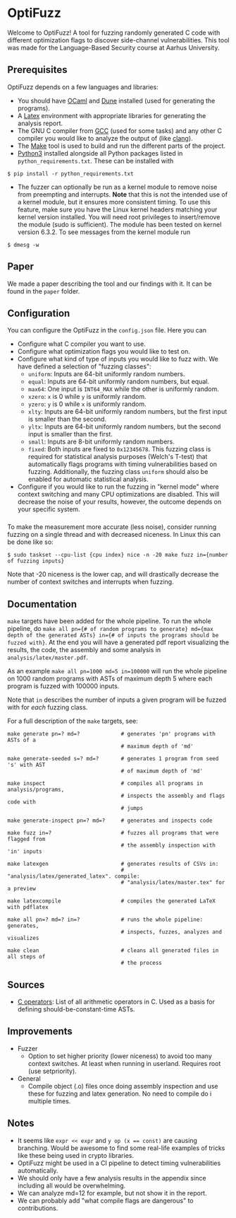 # OptiFuzz
Welcome to OptiFuzz! A tool for fuzzing randomly generated C code with different optimization flags to discover side-channel vulnerabilities. This tool was made for the Language-Based Security course at Aarhus University.

## Prerequisites
OptiFuzz depends on a few languages and libraries:
- You should have [OCaml](https://ocaml.org/docs/up-and-running) and [Dune](https://dune.readthedocs.io/en/stable/quick-start.html) installed (used for generating the programs).
- A  [Latex](https://www.latex-project.org/) environment with appropriate libraries for generating the analysis report.
- The GNU C compiler from [GCC](https://gcc.gnu.org/) (used for some tasks) and any other C compiler you would like to analyze the output of (like [clang](https://clang.llvm.org/)).
- The [Make](https://www.gnu.org/software/make/) tool is used to build and run the different parts of the project.
- [Python3](https://www.python.org/downloads/) installed alongside all Python packages listed in `python_requirements.txt`. These can be installed with
```
$ pip install -r python_requirements.txt
```
- The fuzzer can optionally be run as a kernel module to remove noise from preempting and interrupts. **Note** that this is not the intended use of a kernel module, but it ensures more consistent timing. To use this feature, make sure you have the Linux kernel headers matching your kernel version installed. You will need root privileges to insert/remove the module (sudo is sufficient). The module has been tested on kernel version 6.3.2. To see messages from the kernel module run
```
$ dmesg -w
```


## Paper
We made a paper describing the tool and our findings with it. It can be found in the `paper` folder.

## Configuration
You can configure the OptiFuzz in the `config.json` file. Here you can
- Configure what C compiler you want to use.
- Configure what optimization flags you would like to test on.
- Configure what kind of type of inputs you would like to fuzz with. We have defined a selection of "fuzzing classes":
  - `uniform`: Inputs are 64-bit uniformly random numbers.
  - `equal`: Inputs are 64-bit uniformly random numbers, but equal.
  - `max64`: One input is `INT64_MAX` while the other is uniformly random.
  - `xzero`: `x` is 0 while `y` is uniformly random.
  - `yzero`: `y` is 0 while `x` is uniformly random.
  - `xlty`: Inputs are 64-bit uniformly random numbers, but the first input is smaller than the second.
  - `yltx`: Inputs are 64-bit uniformly random numbers, but the second input is smaller than the first.
  - `small`: Inputs are 8-bit uniformly random numbers.
  - `fixed`: Both inputs are fixed to `0x12345678`. This fuzzing class is required for statistical analysis purposes (Welch's T-test) that automatically flags programs with timing vulnerabilities based on fuzzing. Additionally, the fuzzing class `uniform` should also be enabled for automatic statistical analysis.
- Configure if you would like to run the fuzzing in "kernel mode" where context switching and many CPU optimizations are disabled. This will decrease the noise of your results, however, the outcome depends on your specific system.

###
To make the measurement more accurate (less noise), consider running fuzzing on a single thread and with decreased niceness.
In Linux this can be done like so:
```
$ sudo taskset --cpu-list {cpu index} nice -n -20 make fuzz in={number of fuzzing inputs}
```
Note that -20 niceness is the lower cap, and will drastically decrease the number of context switches and interrupts when fuzzing.

## Documentation
`make` targets have been added for the whole pipeline. To run the whole pipeline, do `make all pn={# of random programs to generate} md={max depth of the generated ASTs} in={# of inputs the programs should be fuzzed with}`. At the end you will have a generated pdf report visualizing the results, the code, the assembly and some analysis in `analysis/latex/master.pdf`.

As an example `make all pn=1000 md=5 in=100000` will run the whole pipeline on 1000 random programs with ASTs of maximum depth 5 where each program is fuzzed with 100000 inputs.

Note that `in` describes the number of inputs a given program will be fuzzed with for _each_ fuzzing class.

For a full description of the `make` targets, see:
```
make generate pn=? md=?             # generates 'pn' programs with ASTs of a 
                                    # maximum depth of 'md'

make generate-seeded s=? md=?       # generates 1 program from seed 's' with AST
                                    # of maximum depth of 'md'

make inspect                        # compiles all programs in analysis/programs, 
                                    # inspects the assembly and flags code with 
                                    # jumps

make generate-inspect pn=? md=?     # generates and inspects code

make fuzz in=?                      # fuzzes all programs that were flagged from
                                    # the assembly inspection with 'in' inputs

make latexgen                       # generates results of CSVs in: 
                                    # "analysis/latex/generated_latex". compile: 
                                    # "analysis/latex/master.tex" for a preview

make latexcompile                   # compiles the generated LaTeX with pdflatex

make all pn=? md=? in=?             # runs the whole pipeline: generates, 
                                    # inspects, fuzzes, analyzes and visualizes

make clean                          # cleans all generated files in all steps of
                                    # the process
```

## Sources
- [C operators](https://devdocs.io/c/language/operator_arithmetic): List of all arithmetic operators in C. Used as a basis for defining should-be-constant-time ASTs.

## Improvements
- Fuzzer
  - Option to set higher priority (lower niceness) to avoid too many context switches. At least when running in userland. Requires root (use setpriority).
- General
  - Compile object (.o) files once doing assembly inspection and use these for fuzzing and latex generation. No need to compile do i multiple times.

## Notes
- It seems like `expr << expr` and `y op (x == const)` are causing branching. Would be awesome to find some real-life examples of tricks like these being used in crypto libraries.
- OptiFuzz might be used in a CI pipeline to detect timing vulnerabilities automatically.
- We should only have a few analysis results in the appendix since including all would be overwhelming.
- We can analyze md=12 for example, but not show it in the report.
- We can probably add "what compile flags are dangerous" to contributions.
